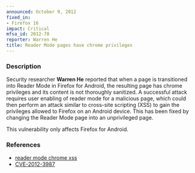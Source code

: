 ```yaml
---
announced: October 9, 2012
fixed_in:
- Firefox 16
impact: Critical
mfsa_id: 2012-78
reporter: Warren He
title: Reader Mode pages have chrome privileges
---
```


<h3>Description</h3>

<p>Security researcher <strong>Warren He</strong> reported that when a page is
transitioned into Reader Mode in Firefox for Android, the resulting page has
chrome privileges and its content is not thoroughly sanitized. A successful
attack requires user enabling of reader mode for a malicious page, which could
then perform an attack similar to cross-site scripting (XSS) to gain the
privileges allowed to Firefox on an Android device. This has been fixed by
changing the Reader Mode page into an unprivileged page.
</p>

<p class="note">This vulnerability only affects Firefox for Android.</p>

<h3>References</h3>

<ul>
  <li><a href="https://bugzilla.mozilla.org/show_bug.cgi?id=778582">
      reader mode chrome xss</a></li>
  <li><a href="http://cve.mitre.org/cgi-bin/cvename.cgi?name=CVE-2012-3987" class="ex-ref">CVE-2012-3987</a></li>
</ul>



